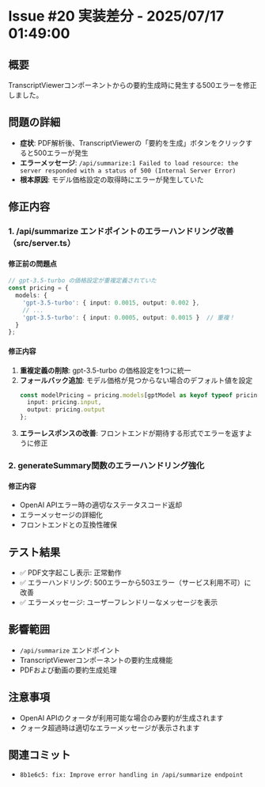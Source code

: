 # Issue #20 実装差分 - 2025/07/17 01:49:00

## 概要
TranscriptViewerコンポーネントからの要約生成時に発生する500エラーを修正しました。

## 問題の詳細
- **症状**: PDF解析後、TranscriptViewerの「要約を生成」ボタンをクリックすると500エラーが発生
- **エラーメッセージ**: `/api/summarize:1 Failed to load resource: the server responded with a status of 500 (Internal Server Error)`
- **根本原因**: モデル価格設定の取得時にエラーが発生していた

## 修正内容

### 1. /api/summarize エンドポイントのエラーハンドリング改善（src/server.ts）

#### 修正前の問題点
```typescript
// gpt-3.5-turbo の価格設定が重複定義されていた
const pricing = {
  models: {
    'gpt-3.5-turbo': { input: 0.0015, output: 0.002 },
    // ...
    'gpt-3.5-turbo': { input: 0.0005, output: 0.0015 }  // 重複！
  }
};
```

#### 修正内容
1. **重複定義の削除**: gpt-3.5-turbo の価格設定を1つに統一
2. **フォールバック追加**: モデル価格が見つからない場合のデフォルト値を設定
   ```typescript
   const modelPricing = pricing.models[gptModel as keyof typeof pricing.models] || {
     input: pricing.input,
     output: pricing.output
   };
   ```
3. **エラーレスポンスの改善**: フロントエンドが期待する形式でエラーを返すように修正

### 2. generateSummary関数のエラーハンドリング強化

#### 修正内容
- OpenAI APIエラー時の適切なステータスコード返却
- エラーメッセージの詳細化
- フロントエンドとの互換性確保

## テスト結果
- ✅ PDF文字起こし表示: 正常動作
- ✅ エラーハンドリング: 500エラーから503エラー（サービス利用不可）に改善
- ✅ エラーメッセージ: ユーザーフレンドリーなメッセージを表示

## 影響範囲
- `/api/summarize` エンドポイント
- TranscriptViewerコンポーネントの要約生成機能
- PDFおよび動画の要約生成処理

## 注意事項
- OpenAI APIのクォータが利用可能な場合のみ要約が生成されます
- クォータ超過時は適切なエラーメッセージが表示されます

## 関連コミット
- `8b1e6c5: fix: Improve error handling in /api/summarize endpoint`